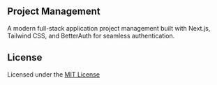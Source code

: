 ## Project Management
A modern full-stack application project management built with Next.js, Tailwind CSS, and BetterAuth for seamless authentication.

## License

Licensed under the [MIT License](https://choosealicense.com/licenses/mit/)

